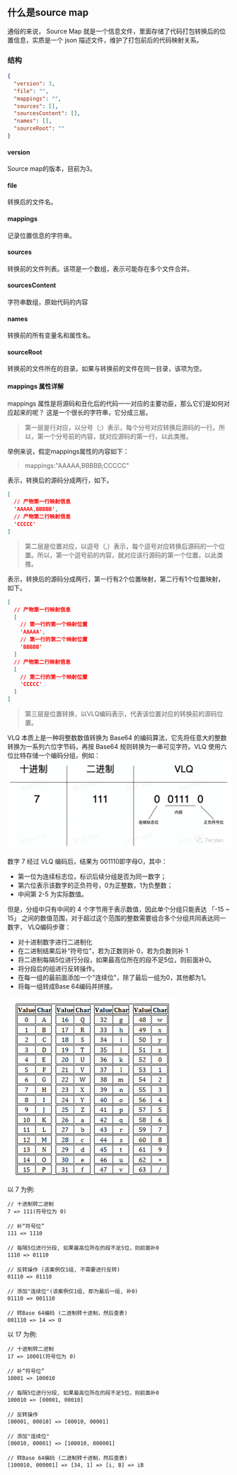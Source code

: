 ## 什么是source map
通俗的来说， Source Map 就是一个信息文件，里面存储了代码打包转换后的位置信息，实质是一个 json 描述文件，维护了打包前后的代码映射关系。

### 结构
```json
{
  "version": 3,
  "file": "",
  "mappings": "",
  "sources": [],
  "sourcesContent": [],
  "names": [],
  "sourceRoot": ""
}
```

#### version
Source map的版本，目前为3。
#### file
转换后的文件名。
#### mappings
记录位置信息的字符串。
#### sources
转换前的文件列表。该项是一个数组，表示可能存在多个文件合并。
#### sourcesContent
字符串数组，原始代码的内容
#### names
转换前的所有变量名和属性名。
#### sourceRoot
转换前的文件所在的目录。如果与转换前的文件在同一目录，该项为空。

#### mappings 属性详解
mappings 属性是将源码和丑化后的代码一一对应的主要功臣，那么它们是如何对应起来的呢？
这是一个很长的字符串，它分成三层。
> 第一层是行对应，以分号（;）表示，每个分号对应转换后源码的一行。所以，第一个分号前的内容，就对应源码的第一行，以此类推。

举例来说，假定mappings属性的内容如下：
> mappings:"AAAAA,BBBBB;CCCCC"

表示，转换后的源码分成两行，如下。
```json
[
  // 产物第一行映射信息
  'AAAAA,BBBBB',
  // 产物第二行映射信息
  'CCCCC'
]
```

> 第二层是位置对应，以逗号（,）表示，每个逗号对应转换后源码的一个位置。所以，第一个逗号前的内容，就对应该行源码的第一个位置，以此类推。

表示，转换后的源码分成两行，第一行有2个位置映射，第二行有1个位置映射，如下。
```json
[
  // 产物第一行映射信息
  [
    // 第一行的第一个映射位置
    'AAAAA',
    // 第一行的第二个映射位置
    'BBBBB'
  ]
  // 产物第二行映射信息
  [
    // 第二行的第一个映射位置
    'CCCCC'
  ]
]
```

> 第三层是位置转换，以VLQ编码表示，代表该位置对应的转换前的源码位置。

VLQ 本质上是一种将整数数值转换为 Base64 的编码算法，它先将任意大的整数转换为一系列六位字节码，再按 Base64 规则转换为一串可见字符。VLQ 使用六位比特存储一个编码分组，例如：
![alt text](./static/sourcemap-1.png)

数字 7 经过 VLQ 编码后，结果为 001110即字母O，其中：
+ 第一位为连续标志位，标识后续分组是否为同一数字；
+ 第六位表示该数字的正负符号，0为正整数，1为负整数；
+ 中间第 2-5 为实际数值。

但是，分组中只有中间的 4 个字节用于表示数值，因此单个分组只能表达 「-15 ~ 15」 之间的数值范围，对于超过这个范围的整数需要组合多个分组共同表达同一数字， VLQ编码步骤：
+ 对十进制数字进行二进制化
+ 在二进制结果后补“符号位”，若为正数则补 0，若为负数则补 1
+ 将二进制每隔5位进行分段，如果最高位所在的段不足5位，则前面补0。
+ 将分段后的组进行反转操作。
+ 在每一组的最前面添加一个"连续位"，除了最后一组为0，其他都为1。
+ 将每一组转成Base 64编码并拼接。

![Base 64编码表](./static/sourcemap-2.png)

以 7 为例:
```text
// 十进制转二进制
7 => 111(符号位为 0)

// 补“符号位”
111 => 1110

// 每隔5位进行分段, 如果最高位所在的段不足5位，则前面补0
1110 => 01110

// 反转操作 (该案例仅1组, 不需要进行反转)
01110 => 01110

// 添加"连续位"(该案例仅1组, 即为最后一组, 补0)
01110 => 001110

// 转Base 64编码 (二进制转十进制，然后查表)
001110 => 14 => O
```

以 17 为例:
```text
// 十进制转二进制
17 => 10001(符号位为 0)

// 补“符号位”
10001 => 100010

// 每隔5位进行分段, 如果最高位所在的段不足5位，则前面补0
100010 => [00001, 00010]

// 反转操作 
[00001, 00010] => [00010, 00001]

// 添加"连续位"
[00010, 00001] => [100010, 000001]

// 转Base 64编码 (二进制转十进制，然后查表)
[100010, 000001] => [34, 1] => [i, B] => iB
```

